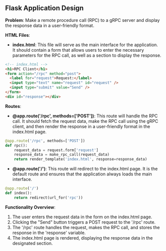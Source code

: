 ## Flask Application Design

**Problem**: Make a remote procedure call (RPC) to a gRPC server and display the response data in a user-friendly format.

**HTML Files**:

- **index.html**: This file will serve as the main interface for the application. It should contain a form that allows users to enter the necessary parameters for the RPC call, as well as a section to display the response.

```html
<!-- index.html -->
<h1>RPC Client</h1>
<form action="/rpc" method="post">
  <label for="request">Request:</label>
  <input type="text" name="request" id="request" />
  <input type="submit" value="Send" />
</form>
<div id="response"></div>
```

**Routes**:

- **@app.route('/rpc', methods=['POST'])**: This route will handle the RPC call. It should fetch the request data, make the RPC call using the gRPC client, and then render the response in a user-friendly format in the index.html page.

```python
@app.route('/rpc', methods=['POST'])
def rpc():
    request_data = request.form['request']
    response_data = make_rpc_call(request_data)
    return render_template('index.html', response=response_data)
```

- **@app.route('/')**: This route will redirect to the index.html page. It is the default route and ensures that the application always loads the main interface.

```python
@app.route('/')
def index():
    return redirect(url_for('rpc'))
```

**Functionality Overview**:

1. The user enters the request data in the form on the index.html page.
2. Clicking the "Send" button triggers a POST request to the '/rpc' route.
3. The '/rpc' route handles the request, makes the RPC call, and stores the response in the 'response' variable.
4. The index.html page is rendered, displaying the response data in the designated section.